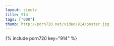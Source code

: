 ```yaml
--- 
layout: sieutv
title: 914
tags: ["000"]
thumb: http://porn720.net/video/914/poster.jpg
---
```

{% include porn720 key="914" %} 
